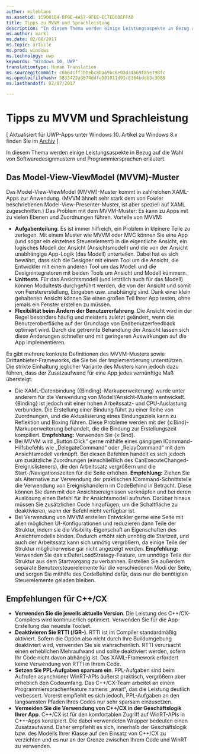 ```yaml
---
author: mcleblanc
ms.assetid: 159681E4-BF9E-4A57-9FEE-EC7ED0BEFFAD
title: Tipps zu MVVM und Sprachleistung
description: "In diesem Thema werden einige Leistungsaspekte in Bezug auf die Wahl von Softwaredesignmustern und Programmiersprachen erläutert."
ms.author: markl
ms.date: 02/08/2017
ms.topic: article
ms.prod: windows
ms.technology: uwp
keywords: "Windows 10, UWP"
translationtype: Human Translation
ms.sourcegitcommit: c6b64cff1bbebc8ba69bc6e03d34b69f85e798fc
ms.openlocfilehash: 5833422a3074ddfa581011d91c8364bddb3c3088
ms.lasthandoff: 02/07/2017

---
```

# <a name="mvvm-and-language-performance-tips"></a>Tipps zu MVVM und Sprachleistung

\[ Aktualisiert für UWP-Apps unter Windows 10. Artikel zu Windows 8.x finden Sie im [Archiv](http://go.microsoft.com/fwlink/p/?linkid=619132) \]

In diesem Thema werden einige Leistungsaspekte in Bezug auf die Wahl von Softwaredesignmustern und Programmiersprachen erläutert.

## <a name="the-model-view-viewmodel-mvvm-pattern"></a>Das Model-View-ViewModel (MVVM)-Muster

Das Model-View-ViewModel (MVVM)-Muster kommt in zahlreichen XAML-Apps zur Anwendung. (MVVM ähnelt sehr stark dem von Fowler beschriebenen Model-View-Presenter-Muster, ist aber speziell auf XAML zugeschnitten.) Das Problem mit dem MVVM-Muster: Es kann zu Apps mit zu vielen Ebenen und Zuordnungen führen. Vorteile von MVVM:

-   **Aufgabenteilung**. Es ist immer hilfreich, ein Problem in kleinere Teile zu zerlegen. Mit einem Muster wie MVVM oder MVC können Sie eine App (und sogar ein einzelnes Steuerelement) in die eigentliche Ansicht, ein logisches Modell der Ansicht (Ansichtsmodell) und die von der Ansicht unabhängige App-Logik (das Modell) unterteilen. Dabei hat es sich bewährt, dass sich die Designer mit einem Tool um die Ansicht, die Entwickler mit einem anderen Tool um das Modell und die Designintegratoren mit beiden Tools um Ansicht und Modell kümmern.
-   **Unittests**. Für das Ansichtsmodell (und letztlich auch für das Modell) können Modultests durchgeführt werden, die von der Ansicht und somit von Fenstererstellung, Eingaben usw. unabhängig sind. Dank einer klein gehaltenen Ansicht können Sie einen großen Teil Ihrer App testen, ohne jemals ein Fenster erstellen zu müssen.
-   **Flexibilität beim Ändern der Benutzererfahrung**. Die Ansicht wird in der Regel besonders häufig und meistens zuletzt geändert, wenn die Benutzeroberfläche auf der Grundlage von Endbenutzerfeedback optimiert wird. Durch die getrennte Behandlung der Ansicht lassen sich diese Änderungen schneller und mit geringeren Auswirkungen auf die App implementieren.

Es gibt mehrere konkrete Definitionen des MVVM-Musters sowie Drittanbieter-Frameworks, die Sie bei der Implementierung unterstützen. Die strikte Einhaltung jeglicher Variante des Musters kann jedoch dazu führen, dass der Zusatzaufwand für eine App jedes vernünftige Maß übersteigt.

-   Die XAML-Datenbindung ({Binding}-Markuperweiterung) wurde unter anderem für die Verwendung von Modell/Ansicht-Mustern entwickelt. {Binding} ist jedoch mit einer hohen Arbeitssatz- und CPU-Auslastung verbunden. Die Erstellung einer Bindung führt zu einer Reihe von Zuordnungen, und die Aktualisierung eines Bindungsziels kann zu Reflektion und Boxing führen. Diese Probleme werden mit der {x:Bind}-Markuperweiterung behandelt, die die Bindung zur Erstellungszeit kompiliert. **Empfehlung:** Verwenden Sie {x:Bind}.
-   Bei MVVM wird „Button.Click“ gerne mithilfe eines gängigen ICommand-Hilfsbefehls wie „DelegateCommand“ oder „RelayCommand“ mit dem Ansichtsmodell verknüpft. Bei diesen Befehlen handelt es sich jedoch um zusätzliche Zuordnungen (einschließlich des CanExecuteChanged-Ereignislisteners), die den Arbeitssatz vergrößern und die Start-/Navigationszeiten für die Seite erhöhen. **Empfehlung:** Ziehen Sie als Alternative zur Verwendung der praktischen ICommand-Schnittstelle die Verwendung von Ereignishandlern im CodeBehind in Betracht. Diese können Sie dann mit den Ansichtsereignissen verknüpfen und bei deren Auslösung einen Befehl für Ihr Ansichtsmodell aufrufen. Darüber hinaus müssen Sie zusätzlichen Code hinzufügen, um die Schaltfläche zu deaktivieren, wenn der Befehl nicht verfügbar ist.
-   Bei Verwendung von MVVM erstellen Entwickler gerne eine Seite mit allen möglichen UI-Konfigurationen und reduzieren dann Teile der Struktur, indem sie die Visibility-Eigenschaft an Eigenschaften des Ansichtsmodells binden. Dadurch erhöht sich unnötig die Startzeit, und auch der Arbeitssatz kann sich unnötig vergrößern, da einige Teile der Struktur möglicherweise gar nicht angezeigt werden. **Empfehlung:** Verwenden Sie das x:DeferLoadStrategy-Feature, um unnötige Teile der Struktur aus dem Startvorgang zu verbannen. Erstellen Sie außerdem separate Benutzersteuerelemente für die verschiedenen Modi der Seite, und sorgen Sie mithilfe des CodeBehind dafür, dass nur die benötigten Steuerelemente geladen bleiben.

## <a name="ccx-recommendations"></a>Empfehlungen für C++/CX

-   **Verwenden Sie die jeweils aktuelle Version**. Die Leistung des C++/CX-Compilers wird kontinuierlich optimiert. Verwenden Sie für die App-Erstellung das neueste Toolset.
-   **Deaktivieren Sie RTTI (/GR-)**. RTTI ist im Compiler standardmäßig aktiviert. Sofern die Option also nicht durch Ihre Buildumgebung deaktiviert wird, verwenden Sie sie wahrscheinlich. RTTI verursacht einen erheblichen Mehraufwand und sollte deaktiviert werden, sofern Ihr Code nicht davon abhängig ist. Das XAML-Framework erfordert keine Verwendung von RTTI in Ihrem Code.
-   **Setzen Sie PPL-Aufgaben sparsam ein**. PPL-Aufgaben sind beim Aufrufen asynchroner WinRT-APIs äußerst praktisch, vergrößern aber erheblich den Codeumfang. Das C++/CX-Team arbeitet an einem Programmiersprachenfeature namens „await“, das die Leistung deutlich verbessert. Vorerst empfiehlt es sich jedoch, PPL-Aufgaben an den langsamsten Pfaden Ihres Codes nur sehr sparsam einzusetzen.
-   **Vermeiden Sie die Verwendung von C++/CX in der Geschäftslogik Ihrer App**. C++/CX ist für den komfortablen Zugriff auf WinRT-APIs in C++-Apps konzipiert. Die dabei verwendeten Wrapper bedeuten einen Zusatzaufwand. Daher empfiehlt es sich, innerhalb der Geschäftslogik bzw. des Modells Ihrer Klasse auf den Einsatz von C++/CX zu verzichten und es nur an der Grenze zwischen Ihrem Code und WinRT zu verwenden.

 

 






